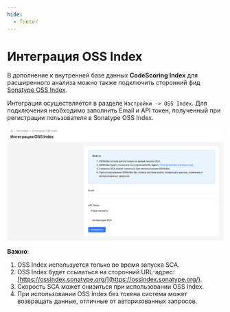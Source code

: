 ```yaml
---
hide:
  - footer
---
```


# Интеграция OSS Index

В дополнение к внутренней базе данных **CodeScoring Index** для расширенного анализа можно также подключить сторонний фид [Sonatype OSS Index](https://ossindex.sonatype.org/).

Интеграция осуществляется в разделе `Настройки -> OSS Index`. Для подключения необходимо заполнить Email и API токен, полученный при регистрации пользователя в Sonatype OSS Index.

![OSS Index](/assets/img/oss-index.png)

**Важно**:

1. OSS Index используется только во время запуска SCA.
2. OSS Index будет ссылаться на сторонний URL-адрес: [https://ossindex.sonatype.org/](https://ossindex.sonatype.org/).
3. Скорость SCA может снизиться при использовании OSS Index.
4. При использовании OSS Index без токена система может возвращать данные, отличные от авторизованных запросов.